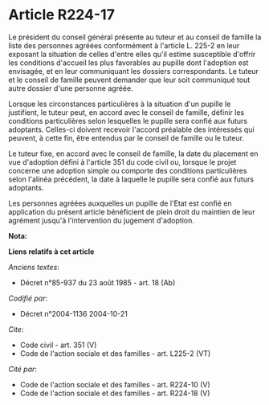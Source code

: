 # Article R224-17

Le président du conseil général présente au tuteur et au conseil de famille la liste des personnes agréées conformément à
l'article L. 225-2 en leur exposant la situation de celles d'entre elles qu'il estime susceptible d'offrir les conditions
d'accueil les plus favorables au pupille dont l'adoption est envisagée, et en leur communiquant les dossiers correspondants.
Le tuteur et le conseil de famille peuvent demander que leur soit communiqué tout autre dossier d'une personne agréée. 

Lorsque les circonstances particulières à la situation d'un pupille le justifient, le tuteur peut, en accord avec le conseil
de famille, définir les conditions particulières selon lesquelles le pupille sera confié aux futurs adoptants. Celles-ci
doivent recevoir l'accord préalable des intéressés qui peuvent, à cette fin, être entendus par le conseil de famille ou le
tuteur. 

Le tuteur fixe, en accord avec le conseil de famille, la date du placement en vue d'adoption défini à l'article 351 du code
civil ou, lorsque le projet concerne une adoption simple ou comporte des conditions particulières selon l'alinéa précédent,
la date à laquelle le pupille sera confié aux futurs adoptants. 

Les personnes agréées auxquelles un pupille de l'Etat est confié en application du présent article bénéficient de plein droit
du maintien de leur agrément jusqu'à l'intervention du jugement d'adoption.

**Nota:**



**Liens relatifs à cet article**

_Anciens textes_:

  - Décret n°85-937 du 23 août 1985 - art. 18 (Ab)

_Codifié par_:

  - Décret n°2004-1136 2004-10-21

_Cite_:

  - Code civil - art. 351 (V)
  - Code de l'action sociale et des familles - art. L225-2 (VT)

_Cité par_:

  - Code de l'action sociale et des familles - art. R224-10 (V)
  - Code de l'action sociale et des familles - art. R224-18 (V)
